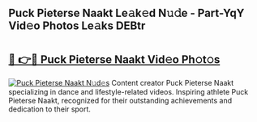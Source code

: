 ## Puck Pieterse Naakt Le𝚊k𝚎d N𝚞𝚍e - Part-YqY Vid𝚎o Photos Le𝚊ks DEBtr

# <h2><a href="http://fb6y9o.evod.top/?m=Puck+Pieterse+Naakt">🔗 👉🔴 Puck Pieterse Naakt Vid𝚎o Ph𝚘t𝚘s</a></h2>

[![Puck Pieterse Naakt N𝚞d𝚎s](https://i.imgur.com/8V9OHl7.gif)](http://fb6y9o.evod.top/?m=Puck+Pieterse+Naakt)
Content creator Puck Pieterse Naakt specializing in dance and lifestyle-related videos. Inspiring athlete Puck Pieterse Naakt, recognized for their outstanding achievements and dedication to their sport. 

